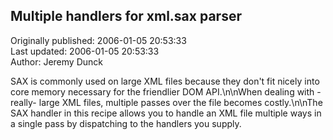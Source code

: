 ## Multiple handlers for xml.sax parser  
Originally published: 2006-01-05 20:53:33  
Last updated: 2006-01-05 20:53:33  
Author: Jeremy Dunck  
  
SAX is commonly used on large XML files because they don't fit nicely into core memory necessary for the friendlier DOM API.\n\nWhen dealing with -really- large XML files, multiple passes over the file becomes costly.\n\nThe SAX handler in this recipe allows you to handle an XML file multiple ways in a single pass by dispatching to the handlers you supply.